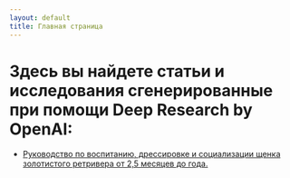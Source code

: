 ```yaml
---
layout: default
title: Главная страница
---
```


# Здесь вы найдете статьи и исследования сгенерированные при помощи Deep Research by OpenAI:
- [Руководство по воспитанию, дрессировке и социализации щенка золотистого ретривера от 2,5 месяцев до года.](/articles/golden.md)


